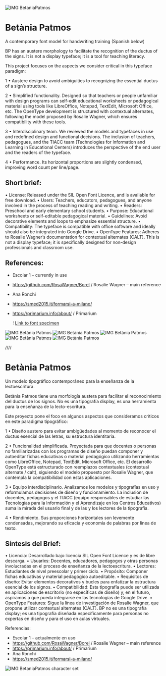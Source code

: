 ![IMG BetaniaPatmos](https://betaniapatmos.huertatipografica.com/img/bp_socialmedia_descripcion.png)

# Betània Patmos

A contemporary font model for handwriting training
(Spanish below)

BP has an austere morphology to facilitate the recognition of the ductus of the signs. It is not a display typeface; it is a tool for teaching literacy.

This project focuses on the aspects we consider critical in this typeface paradigm:

1 • Austere design to avoid ambiguities to recognizing the essential ductus of a sign’s structure.

2 • Simplified functionality. Designed so that teachers or people unfamiliar with design programs can self-edit educational worksheets or pedagogical material using tools like LibreOffice, Notepad, TextEdit, Microsoft Office, etc. The OpenType development is structured with contextual alternates, following the model proposed by Rosalie Wagner, which ensures compatibility with these tools.

3 • Interdisciplinary team. We reviewed the models and typefaces in use and redefined design and functional decisions. The inclusion of teachers, pedagogues, and the TIACC team (Technologies for Information and Learning in Educational Centers) introduces the perspective of the end user and the readers of the typeface.

4 • Performance. Its horizontal proportions are slightly condensed, improving word count per line/page.

## Short brief:

• License: Released under the SIL Open Font Licence, and is available for free download.
• Users: Teachers, educators, pedagogues, and anyone involved in the process of teaching reading and writing.
• Readers: Preschool and early elementary school students.
• Purpose: Educational worksheets or self-editable pedagogical material.
• Guidelines: Avoid decorative elements and loops to emphasize essential structure.
• Compatibility: The typeface is compatible with office software and ideally should also be integrated into Google Drive.
• OpenType Features: Adheres to Rosalie Wagner’s documentation for contextual alternates (CALT).
This is not a display typeface; it is specifically designed for non-design professionals and classroom use.

## References:

- Escolar 1 – currently in use
- https://github.com/RosaWagner/Borel / Rosalie Wagner – main reference
- Ana Ronchi
- https://smed2015.it/formarsi-a-milano/
- https://primarium.info/about/ / Primarium


  ! [Link to font specimen](https://github.com/huertatipografica/betania-patmos/blob/main/fonts/BetaniaPatmosSpecimen.pdf)

![IMG Betània Patmos](https://betaniapatmos.huertatipografica.com/img/bp_font1.png)
![IMG Betània Patmos](https://betaniapatmos.huertatipografica.com/img/bp_font2.png)
![IMG Betània Patmos](https://betaniapatmos.huertatipografica.com/img/bp_font3.png)
![IMG Betània Patmos](https://betaniapatmos.huertatipografica.com/img/bp_font4.png)
![IMG Betània Patmos](https://betaniapatmos.huertatipografica.com/img/bp_font6.png)

////

# Betània Patmos

Un modelo tipográfico contemporáneo para la enseñanza de la lectoescritura.

Betània Patmos tiene una morfología austera para facilitar el reconocimiento del ductus de los signos. No es una tipografía display, es una herramienta para la enseñanza de la lecto-escritura.

Este proyecto pone el foco en algunos aspectos que consideramos críticos en este paradigma tipográfico:

1 • Diseño austero para evitar ambigüedades al momento de reconocer el ductus esencial de las letras, su estructura identitaria.

2 • Funcionalidad simplificada. Proyectada para que docentes o personas no familiarizadas con los programas de diseño puedan componer y autoeditar fichas educativas o material pedagógico utilizando herramientas como LibreOffice, Notepad, TextEdit, Microsoft Office, etc. El desarrollo OpenType está estructurado con reemplazos contextuales (contextual alternate / calt), siguiendo el modelo propuesto por Rosalie Wagner, que contempla la compatibilidad con estas aplicaciones.

3 • Equipo interdisciplinario. Analizamos los modelos y tipografías en uso y reformulamos decisiones de diseño y funcionamiento. La inclusión de docentes, pedagogos y el TIACC (equipo responsables de estudiar las Tecnologías para la Información y el Aprendizaje en los Centros Educativos) suma la mirada del usuario final y de las y los lectores de la tipografía.

4 • Rendimiento. Sus proporciones horizontales son levemente condensadas, mejorando su eficacia y economía de palabras por línea de texto.

## Síntesis del Brief:

• Licencia: Desarrollado bajo licencia SIL Open Font Licence y es de libre descarga.
• Usuarixs: Docentes, educadores, pedagogxs y otras personas involucradas en el proceso de enseñanza de la lectoescritura.
• Lectores: Estudiantes de nivel preescolar y primer ciclo.
• Propósito: Componer fichas educativas y material pedagógico autoeditable.
• Requisitos de diseño: Evitar elementos decorativos y bucles para enfatizar la estructura esencial de los signos.
• Compatibilidad: Esta tipografía puede ser utilizada en aplicaciones de escritorio (no específicas de diseño) y, en el futuro, aspiramos a que pueda integrarse en las tecnologías de Google Drive.
• OpenType Features: Sigue la línea de investigación de Rosalie Wagner, que propone utilizar contextual alternates (CALT).
BP no es una tipografía display; es una tipografía diseñada específicamente para personas no expertas en diseño y para el uso en aulas virtuales.

Referencias:

- Escolar 1 – actualmente en uso
- https://github.com/RosaWagner/Borel / Rosalie Wagner – main reference
- https://primarium.info/about/ / Primarium
- Ana Ronchi
- https://smed2015.it/formarsi-a-milano/

![IMG BetaniaPatmos character set](https://betaniapatmos.huertatipografica.com/img/bp_anatomia.png)
